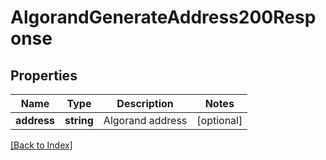# AlgorandGenerateAddress200Response

## Properties

Name | Type | Description | Notes
------------ | ------------- | ------------- | -------------
**address** | **string** | Algorand address | [optional]

[[Back to Index]](../index.md)
